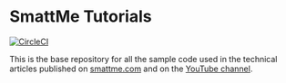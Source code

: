 # SmattMe Tutorials

[![CircleCI](https://dl.circleci.com/status-badge/img/gh/SeunMatt/smattme-tutorials/tree/master.svg?style=svg)](https://dl.circleci.com/status-badge/redirect/gh/SeunMatt/smattme-tutorials/tree/master)

This is the base repository for all the sample code used in the technical articles published on [smattme.com](https://smattme.com)
and on the [YouTube channel](https://www.youtube.com/@smattme).
